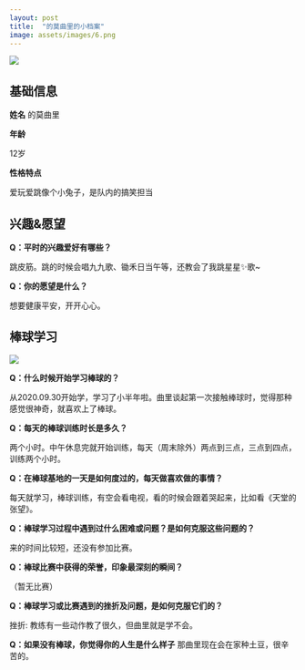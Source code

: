 ```yaml
---
layout: post
title:  "的莫曲里的小档案"
image: assets/images/6.png
---
```


![](https://i.loli.net/2021/03/15/7oLSebdPVsT1ma8.png)

## 基础信息

**姓名**
的莫曲里

**年龄**

12岁

**性格特点**

爱玩爱跳像个小兔子，是队内的搞笑担当


## 兴趣&愿望

**Q：平时的兴趣爱好有哪些？**

跳皮筋。跳的时候会唱九九歌、锄禾日当午等，还教会了我跳星星✨歌~

**Q：你的愿望是什么？**

想要健康平安，开开心心。


## 棒球学习
![](https://i.loli.net/2021/03/15/83FCABPnxMqUj6V.png)

**Q：什么时候开始学习棒球的？**

从2020.09.30开始学，学习了小半年啦。曲里谈起第一次接触棒球时，觉得那种感觉很神奇，就喜欢上了棒球。

**Q：每天的棒球训练时长是多久？**

两个小时。中午休息完就开始训练，每天（周末除外）两点到三点，三点到四点，训练两个小时。

**Q：在棒球基地的一天是如何度过的，每天做喜欢做的事情？**

每天就学习，棒球训练，有空会看电视，看的时候会跟着哭起来，比如看《天堂的张望》。

**Q：棒球学习过程中遇到过什么困难或问题？是如何克服这些问题的？**

来的时间比较短，还没有参加比赛。

**Q：棒球比赛中获得的荣誉，印象最深刻的瞬间？**

（暂无比赛）

**Q：棒球学习或比赛遇到的挫折及问题，是如何克服它们的？**

挫折: 教练有一些动作教了很久，但曲里就是学不会。

**Q：如果没有棒球，你觉得你的人生是什么样子**
那曲里现在会在家种土豆，很辛苦的。
